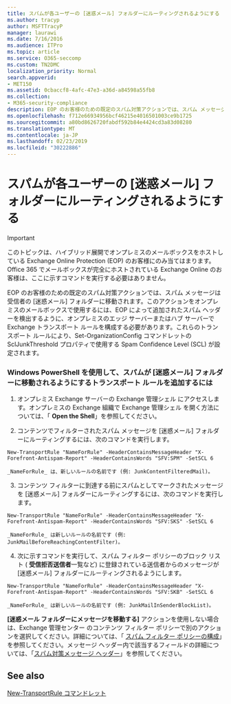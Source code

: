 ```yaml
---
title: スパムが各ユーザーの [迷惑メール] フォルダーにルーティングされるようにする
ms.author: tracyp
author: MSFTTracyP
manager: laurawi
ms.date: 7/16/2016
ms.audience: ITPro
ms.topic: article
ms.service: O365-seccomp
ms.custom: TN2DMC
localization_priority: Normal
search.appverid:
- MET150
ms.assetid: 0cbaccf8-4afc-47e3-a36d-a84598a55fb8
ms.collection:
- M365-security-compliance
description: EOP のお客様のための既定のスパム対策アクションでは、スパム メッセージは受信者の [迷惑メール] フォルダーに移動されます。このアクションをオンプレミスのメールボックスで使用するには、EOP によって追加されたスパム ヘッダーを検出するように、オンプレミスのエッジ サーバーまたはハブ サーバーで Exchange トランスポート ルールを構成する必要があります。これらのトランスポート ルールにより、Set-OrganizationConfig コマンドレットの SclJunkThreshold プロパティで使用する Spam Confidence Level (SCL) が設定されます。
ms.openlocfilehash: f712e66934956bcf46215e4016501003ce9b1725
ms.sourcegitcommit: a80bd8626720fabdf592b84e4424cd3a83d08280
ms.translationtype: MT
ms.contentlocale: ja-JP
ms.lasthandoff: 02/23/2019
ms.locfileid: "30222886"
---
```

# <a name="ensure-that-spam-is-routed-to-each-users-junk-email-folder"></a>スパムが各ユーザーの [迷惑メール] フォルダーにルーティングされるようにする

> [!IMPORTANT]
> このトピックは、ハイブリッド展開でオンプレミスのメールボックスをホストしている Exchange Online Protection (EOP) のお客様にのみ当てはまります。Office 365 でメールボックスが完全にホストされている Exchange Online のお客様は、ここに示すコマンドを実行する必要はありません。 
  
EOP のお客様のための既定のスパム対策アクションでは、スパム メッセージは受信者の [迷惑メール] フォルダーに移動されます。このアクションをオンプレミスのメールボックスで使用するには、EOP によって追加されたスパム ヘッダーを検出するように、オンプレミスのエッジ サーバーまたはハブ サーバーで Exchange トランスポート ルールを構成する必要があります。これらのトランスポート ルールにより、Set-OrganizationConfig コマンドレットの SclJunkThreshold プロパティで使用する Spam Confidence Level (SCL) が設定されます。 
  
### <a name="to-add-transport-rules-to-ensure-spam-is-moved-to-the-junk-email-folder-by-using-windows-powershell"></a>Windows PowerShell を使用して、スパムが [迷惑メール] フォルダーに移動されるようにするトランスポート ルールを追加するには

1. オンプレミス Exchange サーバーの Exchange 管理シェル にアクセスします。オンプレミスの Exchange 組織で Exchange 管理シェル を開く方法については、「 **Open the Shell**」を参照してください。
    
2. コンテンツでフィルターされたスパム メッセージを [迷惑メール] フォルダーにルーティングするには、次のコマンドを実行します。
    
  ```
  New-TransportRule "NameForRule" -HeaderContainsMessageHeader "X-Forefront-Antispam-Report" -HeaderContainsWords "SFV:SPM" -SetSCL 6
  ```

    _NameForRule_ は、新しいルールの名前です (例: JunkContentFilteredMail)。 
    
3. コンテンツ フィルターに到達する前にスパムとしてマークされたメッセージを [迷惑メール] フォルダーにルーティングするには、次のコマンドを実行します。
    
  ```
  New-TransportRule "NameForRule" -HeaderContainsMessageHeader "X-Forefront-Antispam-Report" -HeaderContainsWords "SFV:SKS" -SetSCL 6
  ```

    _NameForRule_ は新しいルールの名前です (例: JunkMailBeforeReachingContentFilter)。 
    
4. 次に示すコマンドを実行して、スパム フィルター ポリシーのブロック リスト ( **受信拒否送信者**一覧など) に登録されている送信者からのメッセージが [迷惑メール] フォルダーにルーティングされるようにします。 
    
  ```
  New-TransportRule "NameForRule" -HeaderContainsMessageHeader "X-Forefront-Antispam-Report" -HeaderContainsWords "SFV:SKB" -SetSCL 6
  ```

    _NameForRule_ は新しいルールの名前です (例: JunkMailInSenderBlockList)。 
    
**[迷惑メール フォルダーにメッセージを移動する]** アクションを使用しない場合は、Exchange 管理センター のコンテンツ フィルター ポリシーで別のアクションを選択してください。詳細については、「 [スパム フィルター ポリシーの構成](configure-your-spam-filter-policies.md)」を参照してください。メッセージ ヘッダー内で該当するフィールドの詳細については、「[スパム対策メッセージ ヘッダー](anti-spam-message-headers.md)」を参照してください。
  
## <a name="see-also"></a>See also

[New-TransportRule コマンドレット](https://technet.microsoft.com/library/bb125138%28v=exchg.160%29.aspx)


